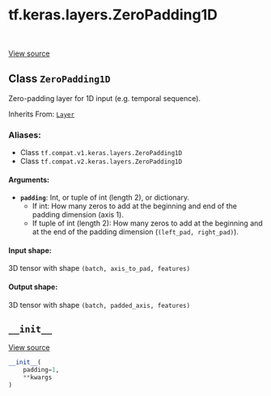 <div itemscope itemtype="http://developers.google.com/ReferenceObject">
<meta itemprop="name" content="tf.keras.layers.ZeroPadding1D" />
<meta itemprop="path" content="Stable" />
<meta itemprop="property" content="__init__"/>
</div>

# tf.keras.layers.ZeroPadding1D

<!-- Insert buttons -->

<table class="tfo-notebook-buttons tfo-api" align="left">
</table>

<a target="_blank" href="/code/stable/tensorflow/python/keras/layers/convolutional.py">View source</a>



## Class `ZeroPadding1D`

<!-- Start diff -->
Zero-padding layer for 1D input (e.g. temporal sequence).

Inherits From: [`Layer`](../../../tf/keras/layers/Layer.md)

### Aliases:

* Class `tf.compat.v1.keras.layers.ZeroPadding1D`
* Class `tf.compat.v2.keras.layers.ZeroPadding1D`


<!-- Placeholder for "Used in" -->


#### Arguments:


* <b>`padding`</b>: Int, or tuple of int (length 2), or dictionary.
    - If int:
    How many zeros to add at the beginning and end of
    the padding dimension (axis 1).
    - If tuple of int (length 2):
    How many zeros to add at the beginning and at the end of
    the padding dimension (`(left_pad, right_pad)`).


#### Input shape:

3D tensor with shape `(batch, axis_to_pad, features)`



#### Output shape:

3D tensor with shape `(batch, padded_axis, features)`


<h2 id="__init__"><code>__init__</code></h2>

<a target="_blank" href="/code/stable/tensorflow/python/keras/layers/convolutional.py">View source</a>

``` python
__init__(
    padding=1,
    **kwargs
)
```






